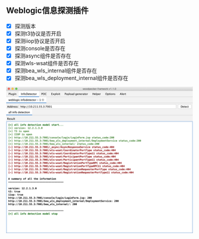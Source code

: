 ## Weblogic信息探测插件
- [x] 探测版本
- [x] 探测t3协议是否开启
- [x] 探测iiop协议是否开启
- [x] 探测console是否存在
- [x] 探测async组件是否存在
- [x] 探测wls-wsat组件是否存在
- [x] 探测bea_wls_internal组件是否存在
- [x] 探测bea_wls_deployment_internal组件是否存在

![](docs/weblogic-infodetector.png)